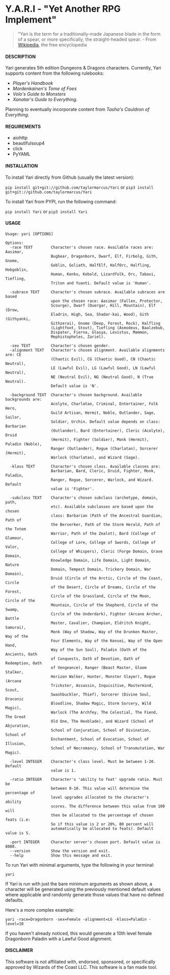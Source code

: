 # Y.A.R.I - "Yet Another RPG Implement"


> "Yari is the term for a traditionally-made Japanese blade in the form of a spear, or more specifically, the straight-headed spear. - From [Wikipedia](http://www.wikipedia.org), the free encyclopedia


#### DESCRIPTION

Yari generates 5th edition Dungeons & Dragons characters. Currently, Yari supports content from the following rulebooks: 

  * *Player's Handbook*
  * *Mordenkainen's Tome of Foes*
  * *Volo's Guide to Monsters*
  * *Xanatar's Guide to Everything*. 

Planning to eventually incorporate content from *Tasha's Cauldron of Everything*.


#### REQUIREMENTS
  
  * aiohttp
  * beautifulsoup4
  * click
  * PyYAML


#### INSTALLATION

To install Yari directly from Github (usually the latest version):

```pip install git+git://github.com/taylormarcus/Yari``` or ```pip3 install git+git://github.com/taylormarcus/Yari```

To install Yari from PYPI, run the following command:

```pip install Yari``` or ```pip3 install Yari```


#### USAGE

```
Usage: yari [OPTIONS]

Options:
  -race TEXT        Character's chosen race. Available races are: Aasimar,
                    Bugbear, Dragonborn, Dwarf, Elf, Firbolg, Gith, Gnome,
                    Goblin, Goliath, HalfElf, HalfOrc, Halfling, Hobgoblin,
                    Human, Kenku, Kobold, Lizardfolk, Orc, Tabaxi, Tiefling,
                    Triton and Yuanti. Default value is 'Human'.

  -subrace TEXT     Character's chosen subrace. Available subraces are based
                    upon the chosen race: Aasimar (Fallen, Protector,
                    Scourge), Dwarf (Duergar, Hill, Mountain), Elf (Drow,
                    Eladrin, High, Sea, Shadar-kai, Wood), Gith (Githyanki,
                    Githzerai), Gnome (Deep, Forest, Rock), Halfling
                    (Lightfoot, Stout), Tiefling (Asmodeus, Baalzebub,
                    Dispater, Fierna, Glasya, Levistus, Mammon,
                    Mephistopheles, Zariel).

  -sex TEXT         Character's chosen gender.
  -alignment TEXT   Character's chosen alignment. Available alignments are: CE
                    (Chaotic Evil), CG (Chaotic Good), CN (Chaotic Neutral),
                    LE (Lawful Evil), LG (Lawful Good), LN (Lawful Neutral),
                    NE (Neutral Evil), NG (Neutral Good), N (True Neutral).
                    Default value is 'N'.

  -background TEXT  Character's chosen background. Available backgrounds are:
                    Acolyte, Charlatan, Criminal, Entertainer, Folk Hero,
                    Guild Artisan, Hermit, Noble, Outlander, Sage, Sailor,
                    Soldier, Urchin. Default value depends on class: Barbarian 
                    (Outlander), Bard (Entertainer), Cleric (Acolyte), Druid 
                    (Hermit), Fighter (Soldier), Monk (Hermit), Paladin (Noble),
                    Ranger (Outlander), Rogue (Charlatan), Sorcerer (Hermit), 
                    Warlock (Charlatan), and Wizard (Sage).

  -klass TEXT       Character's chosen class. Available classes are:
                    Barbarian, Bard, Cleric, Druid, Fighter, Monk, Paladin,
                    Ranger, Rogue, Sorcerer, Warlock, and Wizard. Default
                    value is 'Fighter'.

  -subclass TEXT    Character's chosen subclass (archetype, domain, path,
                    etc). Available subclasses are based upon the chosen
                    class: Barbarian (Path of the Ancestral Guardian, Path of
                    the Berserker, Path of the Storm Herald, Path of the Totem
                    Warrior, Path of the Zealot), Bard (College of Glamour,
                    College of Lore, College of Swords, College of Valor,
                    College of Whispers), Cleric (Forge Domain, Grave Domain,
                    Knowledge Domain, Life Domain, Light Domain, Nature
                    Domain, Tempest Domain, Trickery Domain, War Domain),
                    Druid (Circle of the Arctic, Circle of the Coast, Circle
                    of the Desert, Circle of Dreams, Circle of the Forest,
                    Circle of the Grassland, Circle of the Moon, Circle of the
                    Mountain, Circle of the Shepherd, Circle of the Swamp,
                    Circle of the Underdark), Fighter (Arcane Archer, Battle
                    Master, Cavalier, Champion, Eldritch Knight, Samurai),
                    Monk (Way of Shadow, Way of the Drunken Master, Way of the
                    Four Elements, Way of the Kensei, Way of the Open Hand,
                    Way of the Sun Soul), Paladin (Oath of the Ancients, Oath
                    of Conquests, Oath of Devotion, Oath of Redemption, Oath
                    of Vengeance), Ranger (Beast Master, Gloom Stalker,
                    Horizon Walker, Hunter, Monster Slayer), Rogue (Arcane
                    Trickster, Assassin, Inquisitive, Mastermind, Scout,
                    Swashbuckler, Thief), Sorcerer (Divine Soul, Draconic
                    Bloodline, Shadow Magic, Storm Sorcery, Wild Magic),
                    Warlock (The Archfey, The Celestial, The Fiend, The Great
                    Old One, The Hexblade), and Wizard (School of Abjuration,
                    School of Conjuration, School of Divination, School of
                    Enchantment, School of Evocation, School of Illusion,
                    School of Necromancy, School of Transmutation, War Magic).

  -level INTEGER    Character's class level. Must be between 1-20. Default
                    value is 1.

  -ratio INTEGER    Character's 'ability to feat' upgrade ratio. Must be
                    between 0-10. This value will determine the percentage of
                    level upgrades allocated to the character's ability
                    scores. The difference between this value from 100 will
                    then be allocated to the percentage of chosen feats (i.e:
                    So if this value is 2 or 20%, 80 percent will
                    automatically be allocated to feats). Default value is 5.

  -port INTEGER     Character server's chosen port. Default value is 8080.
  --version         Show the version and exit.
  --help            Show this message and exit.
```

To run Yari with minimal arguments, type the following in your terminal:

    yari

If Yari is run with just the bare minimum arguments as shown above, a character will be generated using the previously mentioned default values where applicable and randomly generate those values that have no defined defaults.

Here's a more complex example:

    yari -race=Dragonborn -sex=Female -alignment=LG -klass=Paladin -level=10

If you haven't already noticed, this would generate a 10th level female Dragonborn Paladin with a Lawful Good alignment.


#### DISCLAIMER

This software is not affiliated with, endorsed, sponsored, or specifically approved
by Wizards of the Coast LLC. This software is a fan made tool.
